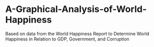 # A-Graphical-Analysis-of-World-Happiness
Based on data from the World Happiness Report to Determine World Happiness in Relation to GDP, Government, and Corruption
